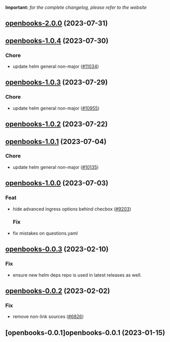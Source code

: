 **Important:**
*for the complete changelog, please refer to the website*













## [openbooks-2.0.0](https://github.com/truecharts/charts/compare/openbooks-1.0.4...openbooks-2.0.0) (2023-07-31)




## [openbooks-1.0.4](https://github.com/truecharts/charts/compare/openbooks-1.0.3...openbooks-1.0.4) (2023-07-30)

### Chore

- update helm general non-major ([#11034](https://github.com/truecharts/charts/issues/11034))
  
  


## [openbooks-1.0.3](https://github.com/truecharts/charts/compare/openbooks-1.0.2...openbooks-1.0.3) (2023-07-29)

### Chore

- update helm general non-major ([#10955](https://github.com/truecharts/charts/issues/10955))
  
  


## [openbooks-1.0.2](https://github.com/truecharts/charts/compare/openbooks-1.0.1...openbooks-1.0.2) (2023-07-22)




## [openbooks-1.0.1](https://github.com/truecharts/charts/compare/openbooks-1.0.0...openbooks-1.0.1) (2023-07-04)

### Chore

- update helm general non-major ([#10135](https://github.com/truecharts/charts/issues/10135))
  
  


## [openbooks-1.0.0](https://github.com/truecharts/charts/compare/openbooks-0.0.3...openbooks-1.0.0) (2023-07-03)

### Feat

- hide advanced ingress options behind checbox ([#9203](https://github.com/truecharts/charts/issues/9203))
  
  ### Fix

- fix mistakes on questions.yaml
  
  


## [openbooks-0.0.3](https://github.com/truecharts/charts/compare/openbooks-0.0.2...openbooks-0.0.3) (2023-02-10)

### Fix

- ensure new helm deps repo is used in latest releases as well.
  
  


## [openbooks-0.0.2](https://github.com/truecharts/charts/compare/openbooks-0.0.1...openbooks-0.0.2) (2023-02-02)

### Fix

- remove non-link sources ([#6826](https://github.com/truecharts/charts/issues/6826))
  
  


## [openbooks-0.0.1]openbooks-0.0.1 (2023-01-15)

